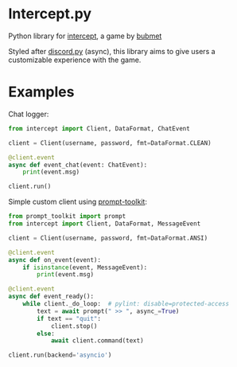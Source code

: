 # Intercept.py
Python library for [intercept](https://bubmet.itch.io/intercept), a game by [bubmet](https://github.com/bubmet)

Styled after [discord.py](https://github.com/Rapptz/discord.py) (async), this library aims to give users a customizable experience with the game.

# Examples

Chat logger:
```py
from intercept import Client, DataFormat, ChatEvent

client = Client(username, password, fmt=DataFormat.CLEAN)

@client.event
async def event_chat(event: ChatEvent):
    print(event.msg)

client.run()
```

Simple custom client using [prompt-toolkit](https://github.com/prompt-toolkit/python-prompt-toolkit):
```py
from prompt_toolkit import prompt
from intercept import Client, DataFormat, MessageEvent

client = Client(username, password, fmt=DataFormat.ANSI)

@client.event
async def on_event(event):
    if isinstance(event, MessageEvent):
        print(event.msg)

@client.event
async def event_ready():
    while client._do_loop:  # pylint: disable=protected-access
        text = await prompt(" >> ", async_=True)
        if text == "quit":
            client.stop()
        else:
            await client.command(text)

client.run(backend='asyncio')
```
